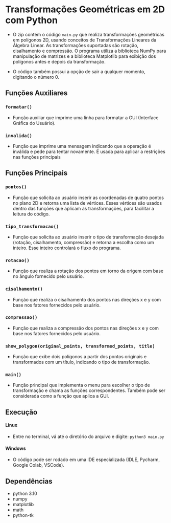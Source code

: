 # Transformações Geométricas em 2D com Python

- O zip contém o código `main.py` que realiza transformações geométricas em polígonos 2D, usando conceitos de Transformações Lineares da Álgebra Linear. As transformações suportadas são rotação, cisalhamento e compressão. O programa utiliza a biblioteca NumPy para manipulação de matrizes e a biblioteca Matplotlib para exibição dos polígonos antes e depois da transformação.

- O código também possui a opção de sair a qualquer momento, digitando o número 0.


## Funções Auxiliares

### `formatar()`

- Função auxiliar que imprime uma linha para formatar a GUI (Interface Gráfica do Usuário).

### `invalida()`

- Função que imprime uma mensagem indicando que a operação é inválida e pede para tentar novamente. É usada para aplicar a restrições nas funções principais


## Funções Principais

### `pontos()`

- Função que solicita ao usuário inserir as coordenadas de quatro pontos no plano 2D e retorna uma lista de vértices. Esses vértices são usados dentro das funções que aplicam as transformações, para facilitar a leitura do código.

### `tipo_transformacao()`

- Função que solicita ao usuário inserir o tipo de transformação desejada (rotação, cisalhamento, compressão) e retorna a escolha como um inteiro. Esse inteiro controlará o fluxo do programa.

### `rotacao()`

- Função que realiza a rotação dos pontos em torno da origem com base no ângulo fornecido pelo usuário.

### `cisalhamento()`

- Função que realiza o cisalhamento dos pontos nas direções x e y com base nos fatores fornecidos pelo usuário.

### `compressao()`

- Função que realiza a compressão dos pontos nas direções x e y com base nos fatores fornecidos pelo usuário.

### `show_polygon(original_points, transformed_points, title)`

- Função que exibe dois polígonos a partir dos pontos originais e transformados com um título, indicando o tipo de transformação.

### `main()`

- Função principal que implementa o menu para escolher o tipo de transformação e chama as funções correspondentes. Também pode ser considerada como a função que aplica a GUI.

## Execução

#### Linux

- Entre no terminal, vá até o diretório do arquivo e digite:
	`python3 main.py`

#### Windows

- O código pode ser rodado em uma IDE especializada (IDLE, Pycharm, Google Colab, VSCode).

## Dependências

- python 3.10
- numpy
- matplotlib
- math
- python-tk
